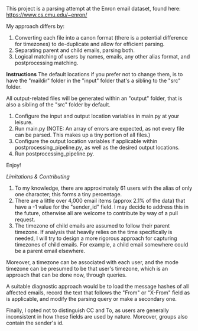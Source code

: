 This project is a parsing attempt at the Enron email dataset, found here: https://www.cs.cmu.edu/~enron/

My approach differs by:
1. Converting each file into a canon format (there is a potential difference for timezones) to de-duplicate and
allow for efficient parsing.
2. Separating parent and child emails, parsing both.
3. Logical matching of users by names, emails, any other alias format, and postprocessing matching.

**Instructions**
The default locations if you prefer not to change them, is to have the "maildir" folder in the "input" folder that's
a sibling to the "src" folder.

All output-related files will be generated within an "output" folder, that is also a sibling of the "src" folder by
default.

1. Configure the input and output location variables in main.py at your leisure.
2. Run main.py (NOTE: An array of errors are expected, as not every file can be parsed. This makes up a tiny portion of all files.)
3. Configure the output location variables if applicable within postprocessing_pipeline.py, as well as the desired output locations.
4. Run postprocessing_pipeline.py.

Enjoy!

*Limitations & Contributing*
1. To my knowledge, there are approximately 61 users with the alias of only one character; this forms a tiny percentage.
2. There are a little over 4,000 email items (approx 2.1% of the data) that have a -1 value for the "sender_id" field.
I may decide to address this in the future, otherwise all are welcome to contribute by way of a pull request.
3. The timezone of child emails are assumed to follow their parent timezone. If analysis that heavily relies on the time specifically is needed, I will
try to design a more rigorous approach for capturing timezones of child emails. For example, a child email somewhere could be a parent email elsewhere.

Moreover, a timezone can be associated with each user, and the mode timezone can be presumed to be that user's timezone, which is an approach that can be done now, through queries.

A suitable diagnostic approach would be to load the message hashes of all affected emails, record the text that follows the "From" or "X-From" field
as is applicable, and modify the parsing query or make a secondary one.

Finally, I opted not to distinguish CC and To, as users are generally inconsistent in how these fields are used by nature. Moreover, groups also contain the sender's id.
